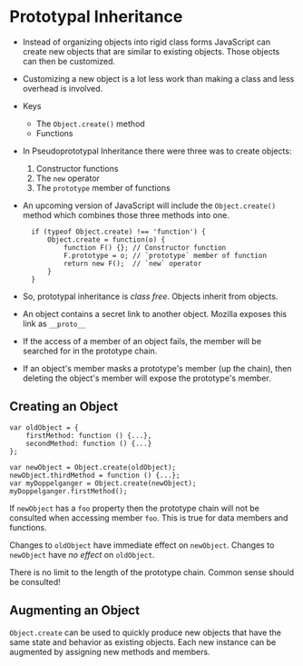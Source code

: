 # Prototypal Inheritance

* Instead of organizing objects into rigid class forms JavaScript can create
  new objects that are similar to existing objects. Those objects can then be
  customized.
* Customizing a new object is a lot less work than making a class and less
  overhead is involved.
* Keys
    * The `Object.create()` method
    * Functions
* In Pseudoprototypal Inheritance there were three was to create objects:
    1. Constructor functions
    1. The `new` operator
    1. The `prototype` member of functions
* An upcoming version of JavaScript will include the `Object.create()` method
  which combines those three methods into one.

        if (typeof Object.create) !== 'function') {
            Object.create = function(o) {
                function F() {}; // Constructor function
                F.prototype = o; // `prototype` member of function
                return new F();  // `new` operator
            }
        }

* So, prototypal inheritance is *class free*. Objects inherit from objects.
* An object contains a secret link to another object. Mozilla exposes this
  link as `__proto__`
* If the access of a member of an object fails, the member will be searched
  for in the prototype chain.
* If an object's member masks a prototype's member (up the chain), then
  deleting the object's member will expose the prototype's member.

## Creating an Object
    var oldObject = {
        firstMethod: function () {...},
        secondMethod: function () {...}
    };
    
    var newObject = Object.create(oldObject);
    newObject.thirdMethod = function () {...};
    var myDoppelganger = Object.create(newObject);
    myDoppelganger.firstMethod();
    
If `newObject` has a `foo` property then the prototype chain will not be consulted when accessing member `foo`.  This is true for data members and functions.

Changes to `oldObject` have immediate effect on `newObject`.  Changes to `newObject` have *no effect* on `oldObject`.

There is no limit to the length of the prototype chain.  Common sense should be consulted!

## Augmenting an Object

`Object.create` can be used to quickly produce new objects that have the same state and behavior as existing objects.  Each new instance can be augmented by assigning new methods and members.

